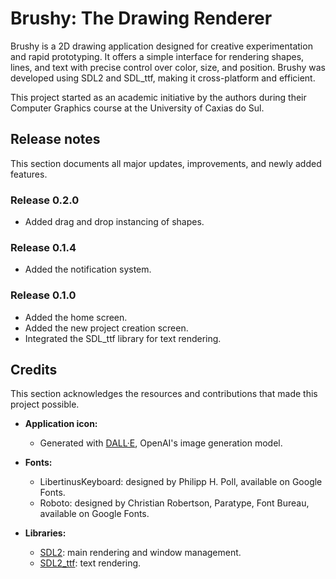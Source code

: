 # Brushy: The Drawing Renderer

Brushy is a 2D drawing application designed for creative experimentation and rapid prototyping. It offers a simple interface for rendering shapes, lines, and text with precise control over color, size, and position. Brushy was developed using SDL2 and SDL_ttf, making it cross-platform and efficient.

This project started as an academic initiative by the authors during their Computer Graphics course at the University of Caxias do Sul.



## Release notes
This section documents all major updates, improvements, and newly added features.

### Release 0.2.0
- Added drag and drop instancing of shapes.

### Release 0.1.4
- Added the notification system.

### Release 0.1.0
- Added the home screen.
- Added the new project creation screen.
- Integrated the SDL_ttf library for text rendering.



## Credits
This section acknowledges the resources and contributions that made this project possible.

- **Application icon:**
  - Generated with [DALL·E](https://openai.com/dall-e), OpenAI's image generation model.  

- **Fonts:**
  - LibertinusKeyboard: designed by Philipp H. Poll, available on Google Fonts.
  - Roboto: designed by Christian Robertson, Paratype, Font Bureau, available on Google Fonts.

- **Libraries:**
  - [SDL2](https://www.libsdl.org/): main rendering and window management.  
  - [SDL2_ttf](https://www.libsdl.org/projects/SDL_ttf/): text rendering.  
